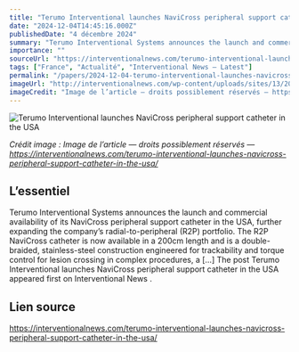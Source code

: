```yaml
---
title: "Terumo Interventional launches NaviCross peripheral support catheter in the USA"
date: "2024-12-04T14:45:16.000Z"
publishedDate: "4 décembre 2024"
summary: "Terumo Interventional Systems announces the launch and commercial availability of its NaviCross peripheral support catheter in the USA, further expanding the company&#8217;s radial-to-peripheral (R2P) portfolio. The R2P NaviCross catheter is now available in a 200cm length and is a double-braided, stainless-steel construction engineered for trackability and torque control for lesion crossing in complex procedures, a [&#8230;] The post Terumo Interventional launches NaviCross peripheral support catheter in the USA appeared first on Interventional News ."
importance: ""
sourceUrl: "https://interventionalnews.com/terumo-interventional-launches-navicross-peripheral-support-catheter-in-the-usa/"
tags: ["France", "Actualité", "Interventional News — Latest"]
permalink: "/papers/2024-12-04-terumo-interventional-launches-navicross-peripheral-support-catheter-in-the-usa"
imageUrl: "http://interventionalnews.com/wp-content/uploads/sites/13/2021/06/Terumo-logo-766x512-1.jpg"
imageCredit: "Image de l’article — droits possiblement réservés — https://interventionalnews.com/terumo-interventional-launches-navicross-peripheral-support-catheter-in-the-usa/"
---
```


![Terumo Interventional launches NaviCross peripheral support catheter in the USA](http://interventionalnews.com/wp-content/uploads/sites/13/2021/06/Terumo-logo-766x512-1.jpg)

*Crédit image : Image de l’article — droits possiblement réservés — https://interventionalnews.com/terumo-interventional-launches-navicross-peripheral-support-catheter-in-the-usa/*

## L’essentiel

Terumo Interventional Systems announces the launch and commercial availability of its NaviCross peripheral support catheter in the USA, further expanding the company&#8217;s radial-to-peripheral (R2P) portfolio. The R2P NaviCross catheter is now available in a 200cm length and is a double-braided, stainless-steel construction engineered for trackability and torque control for lesion crossing in complex procedures, a [&#8230;] The post Terumo Interventional launches NaviCross peripheral support catheter in the USA appeared first on Interventional News .

## Lien source

https://interventionalnews.com/terumo-interventional-launches-navicross-peripheral-support-catheter-in-the-usa/
